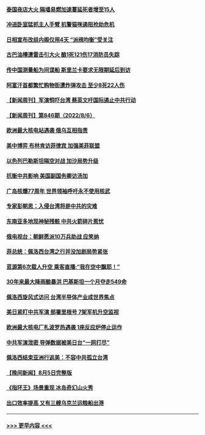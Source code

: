 #### [泰国夜店大火 隔墙易燃加速蔓延死者增至15人](../pages/prog202/a103496860.md?t=08071851) 
#### [冲进卧室猛抓主人手臂 机警猫咪遏阻抢劫危机](../pages/prog202/a103496851.md?t=08071851) 
#### [日相宣布改组内阁仅用4天 “派阀均衡”受关注](../pages/prog202/a103496834.md?t=08071851) 
#### [古巴油槽遭雷击引大火 酿1死121伤17消防员失踪](../pages/prog202/a103496814.md?t=08071851) 
#### [传中国测量船为间谍船 斯里兰卡要求无限期延后到访](../pages/prog202/a103496784.md?t=08071851) 
#### [阿富汗首都繁忙购物街遭炸弹攻击 至少8死22人伤](../pages/prog202/a103496776.md?t=08071851) 
#### [【新闻周刊】军演恫吓台湾 蔡英文吁国际遏止中共行动](../pages/prog202/a103496656.md?t=08071851) 
#### [【新闻周刊】第846期（2022/8/6）](../pages/prog202/a103496675.md?t=08071851) 
#### [欧洲最大核电站遇袭 俄乌互相指责](../pages/prog202/a103496540.md?t=08071851) 
#### [美中博弈 布林肯访菲律宾 加强美菲联盟](../pages/prog202/a103496544.md?t=08071851) 
#### [以色列巴勒斯坦隔空对战 加沙局势升级](../pages/prog202/a103496536.md?t=08071851) 
#### [抗衡中共影响 美国副国务卿访汤加](../pages/prog202/a103496534.md?t=08071851) 
#### [广岛核爆77周年 世界领袖呼吁永不使用核武](../pages/prog202/a103496381.md?t=08071851) 
#### [专家彭朝思：入侵台湾将是中共的灾难](../pages/prog202/a103496378.md?t=08071851) 
#### [东南亚多地现神秘残骸 中共火箭碎片惹忧](../pages/prog202/a103496318.md?t=08071851) 
#### [俄电视台：朝鲜愿派10万兵助战 应笑纳](../pages/prog202/a103496310.md?t=08071851) 
#### [菲总统：佩洛西台湾之行并没加剧局势紧张](../pages/prog202/a103496306.md?t=08071851) 
#### [蓝源第6次载人升空 乘客直播:“我在空中飘耶！”](../pages/prog202/a103496215.md?t=08071851) 
#### [30年来最大降雨酿暴洪 巴基斯坦一个月夺走549命](../pages/prog202/a103496116.md?t=08071851) 
#### [佩洛西旋风式访问 台湾半导体产业成世界焦点](../pages/prog202/a103496094.md?t=08071851) 
#### [美日紧盯中共军演 部署里根号 7架军机升空监视](../pages/prog202/a103496002.md?t=08071851) 
#### [欧洲最大核电厂札波罗热遇袭 1座反应炉停止运作](../pages/prog202/a103496063.md?t=08071851) 
#### [中共军演泄密 导弹数据被美日台“一网打尽”](../pages/prog202/a103495990.md?t=08071851) 
#### [佩洛西结束亚洲行返美：不容中共孤立台湾](../pages/prog202/a103496007.md?t=08071851) 
#### [【晚间新闻】8月5日完整版](../pages/prog202/a103495967.md?t=08071851) 
#### [《指环王》场景重现 冰岛奇幻山火秀](../pages/prog202/a103495860.md?t=08071851) 
#### [出口效率提高 又有三艘乌克兰运粮船出港](../pages/prog202/a103495858.md?t=08071851) 

----
#### [ >>> 更早内容 <<< ](../indexes/prog202-earlier.md)
